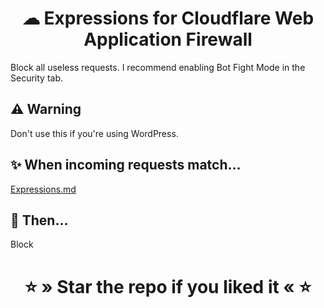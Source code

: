 <div align="center">
    <h1>☁ Expressions for Cloudflare Web Application Firewall</h1>
</div>

Block all useless requests. I recommend enabling Bot Fight Mode in the Security tab.

## ⚠ Warning
Don't use this if you're using WordPress.

## ✨ When incoming requests match…
[Expressions.md](Expressions.md)

## 🌠 Then…
Block

<div align="center">
    <h1>⭐ » Star the repo if you liked it « ⭐</h1>
</div>